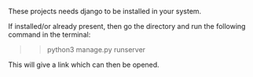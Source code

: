 These projects needs django to be installed in your system.

If installed/or already present, then go the directory and run the following command in the terminal:

>> python3 manage.py runserver

This will give a link which can then be opened.

